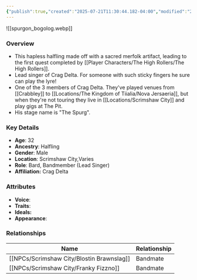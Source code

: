 ```yaml
---
{"publish":true,"created":"2025-07-21T11:30:44.182-04:00","modified":"2025-07-27T17:21:11.867-04:00","published":"2025-07-27T17:21:11.867-04:00","cssclasses":"","Age":"32","Ancestry":"Halfling","Gender":"Male","Location":["Scrimshaw City","Varies"],"Role":["Bard, Bandmember (Lead Singer)"],"Affiliation":["Crag Delta"],"Appearances":["[[00 -The High Rollers Campaign-]]","[[20 Spring Cleaning in Scrimshaw City]]"]}
---
```



![[spurgon_bogolog.webp]]

### Overview
- This hapless halfling made off with a sacred merfolk artifact, leading to the first quest completed by [[Player Characters/The High Rollers/The High Rollers]].
- Lead singer of Crag Delta. For someone with such sticky fingers he sure can play the lyre!
- One of the 3 members of Crag Delta. They've played venues from [[Crabbley]] to [[Locations/The Kingdom of Tiialia/Nova Jersaeria]], but when they're not touring they live in [[Locations/Scrimshaw City]] and play gigs at The Pit.
- His stage name is "The Spurg".

### Key Details
- **Age**: 32
- **Ancestry**: Halfling
- **Gender**: Male
- **Location**: Scrimshaw City,Varies
- **Role**: Bard, Bandmember (Lead Singer)
- **Affiliation:** Crag Delta

### Attributes
- **Voice**: 
- **Traits**: 
- **Ideals:** 
- **Appearance**: 

### Relationships

| Name                  | Relationship |
| --------------------- | ------------ |
| [[NPCs/Scrimshaw City/Blostin Brawnslag]] | Bandmate     |
| [[NPCs/Scrimshaw City/Franky Fizzno]]     | Bandmate     |
